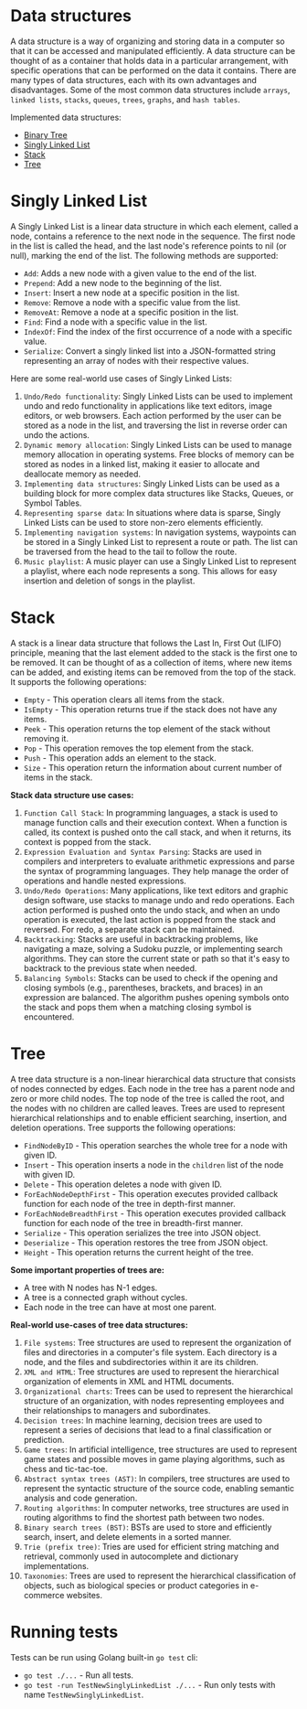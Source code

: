 # Data structures

A data structure is a way of organizing and storing data in a computer so that it can be accessed and manipulated
efficiently. A data structure can be thought of as a container that holds data in a particular arrangement, with
specific operations that can be performed on the data it contains. There are many types of data structures, each with
its own advantages and disadvantages. Some of the most common data structures
include `arrays`, `linked lists`, `stacks`, `queues`, `trees`, `graphs`, and `hash tables`.

Implemented data structures:

- [Binary Tree](binary_tree.go)
- [Singly Linked List](singly_linked_list.go)
- [Stack](stack.go)
- [Tree](tree.go)

# Singly Linked List

A Singly Linked List is a linear data structure in which each element, called a node, contains a reference to the next
node in the sequence. The first node in the list is called the head, and the last node's reference points to nil (or
null), marking the end of the list. The following methods are supported:

- `Add`: Adds a new node with a given value to the end of the list.
- `Prepend`: Add a new node to the beginning of the list.
- `Insert`: Insert a new node at a specific position in the list.
- `Remove`: Remove a node with a specific value from the list.
- `RemoveAt`: Remove a node at a specific position in the list.
- `Find`: Find a node with a specific value in the list.
- `IndexOf`: Find the index of the first occurrence of a node with a specific value.
- `Serialize`: Convert a singly linked list into a JSON-formatted string representing an array of nodes with their respective values.

Here are some real-world use cases of Singly Linked Lists:

1. `Undo/Redo functionality`: Singly Linked Lists can be used to implement undo and redo functionality in applications
   like text editors, image editors, or web browsers. Each action performed by the user can be stored as a node in the
   list, and traversing the list in reverse order can undo the actions.
2. `Dynamic memory allocation`: Singly Linked Lists can be used to manage memory allocation in operating systems. Free
   blocks of memory can be stored as nodes in a linked list, making it easier to allocate and deallocate memory as
   needed.
3. `Implementing data structures`: Singly Linked Lists can be used as a building block for more complex data structures
   like Stacks, Queues, or Symbol Tables.
4. `Representing sparse data`: In situations where data is sparse, Singly Linked Lists can be used to store non-zero
   elements efficiently.
5. `Implementing navigation systems`: In navigation systems, waypoints can be stored in a Singly Linked List to
   represent a route or path. The list can be traversed from the head to the tail to follow the route.
6. `Music playlist`: A music player can use a Singly Linked List to represent a playlist, where each node represents a
   song. This allows for easy insertion and deletion of songs in the playlist.

# Stack

A stack is a linear data structure that follows the Last In, First Out (LIFO) principle, meaning that the last element
added to the stack is the first one to be removed. It can be thought of as a collection of items, where new items can be
added, and existing items can be removed from the top of the stack. It supports the following operations:

- `Empty` - This operation clears all items from the stack.
- `IsEmpty` - This operation returns true if the stack does not have any items.
- `Peek` - This operation returns the top element of the stack without removing it.
- `Pop` - This operation removes the top element from the stack.
- `Push` - This operation adds an element to the stack.
- `Size` - This operation return the information about current number of items in the stack.

**Stack data structure use cases:**

1. `Function Call Stack`: In programming languages, a stack is used to manage function calls and their execution
   context. When a function is called, its context is pushed onto the call stack, and when it returns, its context is
   popped from the stack.
2. `Expression Evaluation and Syntax Parsing`: Stacks are used in compilers and interpreters to evaluate arithmetic
   expressions and parse the syntax of programming languages. They help manage the order of operations and handle nested
   expressions.
3. `Undo/Redo Operations`: Many applications, like text editors and graphic design software, use stacks to manage undo
   and redo operations. Each action performed is pushed onto the undo stack, and when an undo operation is executed, the
   last action is popped from the stack and reversed. For redo, a separate stack can be maintained.
4. `Backtracking`: Stacks are useful in backtracking problems, like navigating a maze, solving a Sudoku puzzle, or
   implementing search algorithms. They can store the current state or path so that it's easy to backtrack to the
   previous state when needed.
5. `Balancing Symbols`: Stacks can be used to check if the opening and closing symbols (e.g., parentheses, brackets, and
   braces) in an expression are balanced. The algorithm pushes opening symbols onto the stack and pops them when a
   matching closing symbol is encountered.

# Tree

A tree data structure is a non-linear hierarchical data structure that consists of nodes connected by edges. Each node
in the tree has a parent node and zero or more child nodes. The top node of the tree is called the root, and the nodes
with no children are called leaves. Trees are used to represent hierarchical relationships and to enable efficient
searching, insertion, and deletion operations. Tree supports the following operations:

- `FindNodeByID` - This operation searches the whole tree for a node with given ID.
- `Insert` - This operation inserts a node in the `children` list of the node with given ID.
- `Delete` - This operation deletes a node with given ID.
- `ForEachNodeDepthFirst` - This operation executes provided callback function for each node of the tree in depth-first
  manner.
- `ForEachNodeBreadthFirst` - This operation executes provided callback function for each node of the tree in
  breadth-first manner.
- `Serialize` - This operation serializes the tree into JSON object.
- `Deserialize` - This operation restores the tree from JSON object.
- `Height` - This operation returns the current height of the tree.

**Some important properties of trees are:**

- A tree with N nodes has N-1 edges.
- A tree is a connected graph without cycles.
- Each node in the tree can have at most one parent.

**Real-world use-cases of tree data structures:**

1. `File systems`: Tree structures are used to represent the organization of files and directories in a computer's file
   system. Each directory is a node, and the files and subdirectories within it are its children.
2. `XML and HTML`: Tree structures are used to represent the hierarchical organization of elements in XML and HTML
   documents.
3. `Organizational charts`: Trees can be used to represent the hierarchical structure of an organization, with nodes
   representing employees and their relationships to managers and subordinates.
4. `Decision trees`: In machine learning, decision trees are used to represent a series of decisions that lead to a
   final
   classification or prediction.
5. `Game trees`: In artificial intelligence, tree structures are used to represent game states and possible moves in
   game
   playing algorithms, such as chess and tic-tac-toe.
6. `Abstract syntax trees (AST)`: In compilers, tree structures are used to represent the syntactic structure of the
   source code, enabling semantic analysis and code generation.
7. `Routing algorithms`: In computer networks, tree structures are used in routing algorithms to find the shortest path
   between two nodes.
8. `Binary search trees (BST)`: BSTs are used to store and efficiently search, insert, and delete elements in a sorted
   manner.
9. `Trie (prefix tree)`: Tries are used for efficient string matching and retrieval, commonly used in autocomplete and
   dictionary implementations.
10. `Taxonomies`: Trees are used to represent the hierarchical classification of objects, such as biological species or
    product categories in e-commerce websites.

# Running tests

Tests can be run using Golang built-in `go test` cli:

- `go test ./...` - Run all tests.
- `go test -run TestNewSinglyLinkedList ./...` - Run only tests with name `TestNewSinglyLinkedList`.
